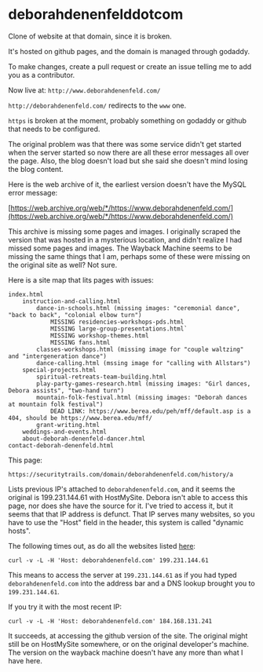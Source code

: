 # deborahdenenfelddotcom
Clone of website at that domain, since it is broken.

It's hosted on github pages, and the domain is managed through godaddy. 

To make changes, create a pull request or create an issue telling me to add you as a contributor.

Now live at: 
`http://www.deborahdenenfeld.com/`

`http://deborahdenenfeld.com/` redirects to the `www` one.

`https` is broken at the moment, probably something on godaddy or github that needs to be configured.

The original problem was that there was some service didn't get started when the server started so now there are all these error messages all over the page. Also, the blog doesn't load but she said she doesn't mind losing the blog content.

Here is the web archive of it, the earliest version doesn't have the MySQL error message:

[https://web.archive.org/web/*/https://www.deborahdenenfeld.com/](https://web.archive.org/web/*/https://www.deborahdenenfeld.com/)

This archive is missing some pages and images. I originally scraped the version that was hosted in a mysterious
location, and didn't realize I had missed some pages and images. The Wayback Machine seems to be missing the same things
that I am, perhaps some of these were missing on the original site as well? Not sure.

Here is a site map that lits pages with issues:

```
index.html
    instruction-and-calling.html
        dance-in-schools.html (missing images: "ceremonial dance", "back to back", "colonial elbow turn")
            MISSING residencies-workshops-pds.html
            MISSING large-group-presentations.html`
            MISSING workshop-themes.html
            MISSING fans.html 
        classes-workshops.html (missing image for "couple waltzing" and "intergeneration dance")
        dance-calling.html (mssing image for "calling with Allstars")
    special-projects.html
        spiritual-retreats-team-building.html
        play-party-games-research.html (missing images: "Girl dances, Debora assists", "two-hand turn")
        mountain-folk-festival.html (missing images: "Deborah dances at mountain folk festival")
            DEAD LINK: https://www.berea.edu/peh/mff/default.asp is a 404, should be https://www.berea.edu/mff/
        grant-writing.html
    weddings-and-events.html
    about-deborah-denenfeld-dancer.html
contact-deborah-denenfeld.html
```

This page:

`https://securitytrails.com/domain/deborahdenenfeld.com/history/a`

Lists previous IP's attached to `deborahdenenfeld.com`, and it seems the original is 199.231.144.61 with HostMySite.
Debora isn't able to access this page, nor does she have the source for it. I've tried to access it, but it seems that
that IP address is defunct. That IP serves many websites, so you have to use the "Host" field in the header, this system
is called "dynamic hosts".

The following times out, as do all the websites listed [here](https://securitytrails.com/list/ip/199.231.144.61):

`curl -v -L -H 'Host: deborahdenenfeld.com' 199.231.144.61`

This means to access the server at `199.231.144.61` as if you had typed `deborahdenenfeld.com` into the address bar and
a DNS lookup brought you to `199.231.144.61`.

If you try it with the most recent IP:

`curl -v -L -H 'Host: deborahdenenfeld.com' 184.168.131.241`

It succeeds, at accessing the github version of the site. The original might still be on HostMySite somewhere, or on the
original developer's machine. The version on the wayback machine doesn't have any more than what I have here.


